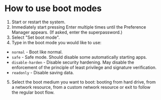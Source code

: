 # How to use boot modes

1. Start or restart the system.
2. Immediately start pressing Enter multiple times until the Preference Manager appears. (If asked, enter the superpassword.)
3. Select "Set boot mode".
4. Type in the boot mode you would like to use:
 - `normal` - Boot like normal.
 - `safe` - Safe mode. Should disable some automatically starting apps.
 - `disable-harden` - Disable security hardening. May disable the enforcement of the principle of least privilege and signature verification.
 - `readonly` - Disable saving data.
5. Select the boot medium you want to boot: booting from hard drive, from a network resource, from a custom network resource or exit to follow the regular boot flow.